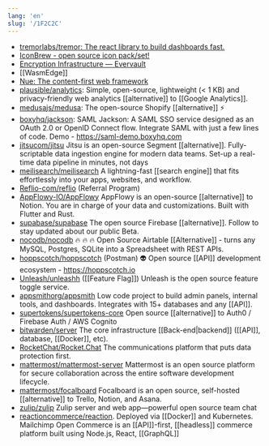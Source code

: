 ```yaml
---
lang: 'en'
slug: '/1F2C2C'
---
```


- [tremorlabs/tremor: The react library to build dashboards fast.](https://github.com/tremorlabs/tremor)
- [IconBrew - open source icon pack/set!](https://iconbrew.com/)
- [Encryption Infrastructure — Evervault](https://evervault.com/)
- [[WasmEdge]]
- [Nue: The content-first web framework](https://nuejs.org/)
- [plausible/analytics](https://github.com/plausible/analytics): Simple, open-source, lightweight (< 1 KB) and privacy-friendly web analytics [[alternative]] to [[Google Analytics]].
- [medusajs/medusa](https://github.com/medusajs/medusa): The open-source Shopify [[alternative]] ⚡
- [boxyhq/jackson](https://github.com/boxyhq/jackson): SAML Jackson: A SAML SSO service designed as an OAuth 2.0 or OpenID Connect flow. Integrate SAML with just a few lines of code. Demo - https://saml-demo.boxyhq.com
- [jitsucom/jitsu](https://github.com/jitsucom/jitsu) Jitsu is an open-source Segment [[alternative]]. Fully-scriptable data ingestion engine for modern data teams. Set-up a real-time data pipeline in minutes, not days
- [meilisearch/meilisearch](https://github.com/meilisearch/meilisearch) A lightning-fast [[search engine]] that fits effortlessly into your apps, websites, and workflow.
- [Reflio-com/reflio](https://github.com/Reflio-com/reflio) (Referral Program)
- [AppFlowy-IO/AppFlowy](https://github.com/AppFlowy-IO/appflowy) AppFlowy is an open-source [[alternative]] to Notion. You are in charge of your data and customizations. Built with Flutter and Rust.
- [supabase/supabase](https://github.com/supabase/supabase) The open source Firebase [[alternative]]. Follow to stay updated about our public Beta.
- [nocodb/nocodb](https://github.com/nocodb/nocodb) 🔥 🔥 🔥 Open Source Airtable [[Alternative]] - turns any MySQL, Postgres, SQLite into a Spreadsheet with REST APIs.
- [hoppscotch/hoppscotch](https:////github.com/hoppscotch/hoppscotch) (Postman) 👽 Open source [[API]] development ecosystem - https://hoppscotch.io
- [Unleash/unleashh](https://github.com/Unleash/unleash/) ([[Feature Flag]]) Unleash is the open source feature toggle service.
- [appsmithorg/appsmith](https://github.com/appsmithorg/appsmith) Low code project to build admin panels, internal tools, and dashboards. Integrates with 15+ databases and any [[API]].
- [supertokens/supertokens-core](https://github.com/supertokens/supertokens-core) Open source [[alternative]] to Auth0 / Firebase Auth / AWS Cognito
- [bitwarden/server](https://github.com/bitwarden/server) The core infrastructure [[Back-end|backend]] ([[API]], database, [[Docker]], etc).
- [RocketChat/Rocket.Chat](https://github.com/RocketChat/Rocket.Chat) The communications platform that puts data protection first.
- [mattermost/mattermost-server](https://github.com/mattermost/mattermost-server) Mattermost is an open source platform for secure collaboration across the entire software development lifecycle.
- [mattermost/focalboard](https://github.com/mattermost/focalboard) Focalboard is an open source, self-hosted [[alternative]] to Trello, Notion, and Asana.
- [zulip/zulip](https://github.com/zulip/zulip) Zulip server and web app—powerful open source team chat
- [reactioncommerce/reaction](https://github.com/reactioncommerce/reaction/). Deployed via [[Docker]] and Kubernetes. Mailchimp Open Commerce is an [[API]]-first, [[headless]] commerce platform built using Node.js, React, [[GraphQL]]
